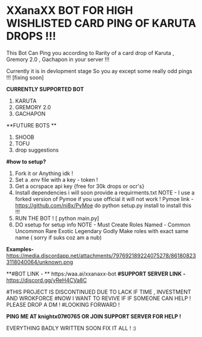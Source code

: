 # XXanaXX BOT FOR HIGH WISHLISTED CARD PING OF KARUTA DROPS !!!


This Bot Can Ping you according to Rarity of a card drop of Karuta , Gremory 2.0 , Gachapon in your server !!!

Currently it is in devlopment stage So you ay except some really odd pings !!! [fixing soon]

**CURRENTLY SUPPORTED BOT**
1. KARUTA
2. GREMORY 2.0
3. GACHAPON 

**FUTURE BOTS **
1. SHOOB
2. TOFU
3. drop suggestions 


**#how to setup?**


1. Fork it or Anything  idk !
2. Set a .env file with a key - token !
3. Get a ocrspace api key {free for 30k drops or ocr's}
4. Install dependencies i will soon provide a requirments.txt
NOTE - I use a forked version of Pymoe if you use official it will not work !
Pymoe link - https://github.com/ni8x/PyMoe
do python setup.py install to install this !!!
5. RUN THE BOT ! [ python main.py]
6. DO xsetup for setup info 
NOTE - Must Create Roles Named - Common Uncommon Rare Exotic Legendary Godly 
Make roles with exact same name ( sorry if suks coz am a nub)

**Examples-**
https://media.discordapp.net/attachments/797692189224075278/861808233118040064/unknown.png


**#BOT LINK - **
https:/waa.ai/xxanaxx-bot
**#SUPPORT SERVER LINK -**
https://discord.gg/yReH4CVa8C

#THIS PROJECT IS DISCONTINUED DUE TO LACK IF TIME , INVESTMENT AND WROKFORCE 
#NOW I WANT TO REVIVE IF IF SOMEONE CAN HELP ! PLEASE DROP A DM !
#LOOKING FORWARD ! 

**PING ME AT  knightx07#0765 OR JOIN SUPPORT SERVER FOR HELP !**

EVERYTHING BADLY WRITTEN SOON FIX IT ALL ! :)
